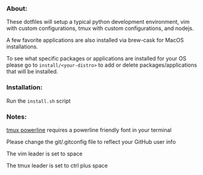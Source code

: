 ### About:
These dotfiles will setup a typical python development environment, vim with custom configurations, tmux with custom configurations, and nodejs.

A few favorite applications are also installed via brew-cask for MacOS installations.

To see what specific packages or applications are installed for your OS please go to `install/<your-distro>` to add or delete packages/applications that will be installed.

### Installation:
Run the `install.sh` script

### Notes:
[tmux powerline](https://github.com/erikw/tmux-powerline) requires a powerline friendly font in your terminal

Please change the git/.gitconfig file to reflect your GitHub user info

The vim leader is set to space

The tmux leader is set to ctrl plus space
